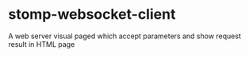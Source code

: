 # stomp-websocket-client
A web server visual paged which accept parameters and show request result in HTML page
